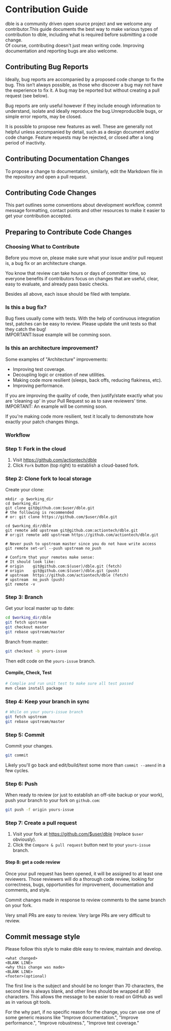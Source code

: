 # Contribution Guide
dble is a community driven open source project and we welcome any contributor.This guide documents the best way to make various types of contribution to dble, including what is required before submitting a code change.  
Of course, contributing doesn't just mean writing code. Improving documentation and reporting bugs are also welcome.

## Contributing Bug Reports  
Ideally, bug reports are accompanied by a proposed code change to fix the bug. This isn’t always possible, as those who discover a bug may not have the experience to fix it. A bug may be reported but without creating a pull request (see below).

Bug reports are only useful however if they include enough information to understand, isolate and ideally reproduce the bug.Unreproducible bugs, or simple error reports, may be closed.

It is possible to propose new features as well. These are generally not helpful unless accompanied by detail, such as a design document and/or code change. Feature requests may be rejected, or closed after a long period of inactivity.

## Contributing Documentation Changes
To propose a change to documentation, similarly, edit the Markdown file in the repository and open a pull request.

## Contributing Code Changes
This part outlines some conventions about development workflow, commit message formatting, contact points and other resources to make it easier to get your contribution accepted. 

## Preparing to Contribute Code Changes
### Choosing What to Contribute

Before you move on, please make sure what your issue and/or pull request is, a bug fix or an architecture change.

You know that review can take hours or days of committer time, so
everyone benefits if contributors focus on changes that are useful, clear, easy to evaluate, and already pass basic checks.

Besides all above, each issue should be filed with template.


### Is this a bug fix?

Bug fixes usually come with tests. With the help of continuous integration test, patches can be easy to review. Please update the unit tests so that they catch the bug!  
IMPORTANT:Issue example will be comming soon.

### Is this an architecture improvement?

Some examples of "Architecture" improvements:

- Improving test coverage.
- Decoupling logic or creation of new utilities.
- Making code more resilient (sleeps, back offs, reducing flakiness, etc).
- Improving performance.


If you are improving the quality of code, then justify/state exactly what you are 'cleaning up' in your Pull Request so as to save reviewers' time.   
IMPORTANT: An example will be comming soon.

If you're making code more resilient, test it locally to demonstrate how exactly your patch changes things.


### Workflow

### Step 1: Fork in the cloud

1. Visit https://github.com/actiontech/dble
2. Click `Fork` button (top right) to establish a cloud-based fork.

### Step 2: Clone fork to local storage


Create your clone:


```
mkdir -p $working_dir
cd $working_dir
git clone git@github.com:$user/dble.git
# the following is recommended
# or: git clone https://github.com/$user/dble.git 

cd $working_dir/dble
git remote add upstream git@github.com:actiontech/dble.git
# or:git remote add upstream https://github.com/actiontech/dble.git

# Never push to upstream master since you do not have write access
git remote set-url --push upstream no_push

# Confirm that your remotes make sense:
# It should look like:
# origin    git@github.com:$(user)/dble.git (fetch)
# origin    git@github.com:$(user)/dble.git (push)
# upstream  https://github.com/actiontech/dble (fetch)
# upstream  no_push (push)
git remote -v
```


### Step 3: Branch

Get your local master up to date:

```sh
cd $working_dir/dble
git fetch upstream
git checkout master
git rebase upstream/master
```

Branch from master:

```sh
git checkout -b yours-issue
```

Then edit code on the `yours-issue` branch.

#### Compile, Check, Test

```sh
# Complie and run unit test to make sure all test passed
mvn clean install package 
```

### Step 4: Keep your branch in sync

```sh
# While on your yours-issue branch
git fetch upstream
git rebase upstream/master
```

### Step 5: Commit

Commit your changes.

```sh
git commit
```

Likely you'll go back and edit/build/test some more than `commit --amend`
in a few cycles.

### Step 6: Push

When ready to review (or just to establish an off-site backup or your work),
push your branch to your fork on `github.com`:

```sh
git push -f origin yours-issue
```

### Step 7: Create a pull request

1. Visit your fork at https://github.com/$user/dble (replace `$user` obviously).
2. Click the `Compare & pull request` button next to your `yours-issue` branch.

#### Step 8: get a code review

Once your pull request has been opened, it will be assigned to at least one
reviewers. Those reviewers will do a thorough code review, looking for
correctness, bugs, opportunities for improvement, documentation and comments,
and style.

Commit changes made in response to review comments to the same branch on your
fork.

Very small PRs are easy to review. Very large PRs are very difficult to
review.

## Commit message style

Please follow this style to make dble easy to review, maintain and develop.

```
<what changed>
<BLANK LINE>
<why this change was made>
<BLANK LINE>
<footer>(optional)
```

The first line is the subject and should be no longer than 70 characters, the
second line is always blank, and other lines should be wrapped at 80 characters.
This allows the message to be easier to read on GitHub as well as in various
git tools.

For the why part, if no specific reason for the change,
you can use one of some generic reasons like "Improve documentation.",
"Improve performance.", "Improve robustness.", "Improve test coverage."

